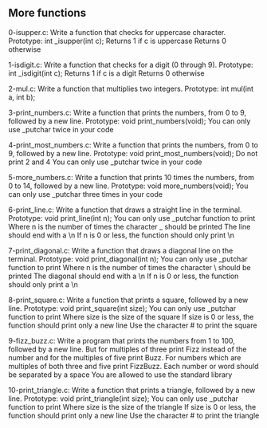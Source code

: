 ## More functions
0-isupper.c: Write a function that checks for uppercase character.
Prototype: int _isupper(int c);
Returns 1 if c is uppercase
Returns 0 otherwise

1-isdigit.c: Write a function that checks for a digit (0 through 9).
Prototype: int _isdigit(int c);
Returns 1 if c is a digit
Returns 0 otherwise

2-mul.c: Write a function that multiplies two integers.
Prototype: int mul(int a, int b);

3-print_numbers.c: Write a function that prints the numbers, from 0 to 9, followed by a new line.
Prototype: void print_numbers(void);
You can only use _putchar twice in your code

4-print_most_numbers.c: Write a function that prints the numbers, from 0 to 9, followed by a new line.
Prototype: void print_most_numbers(void);
Do not print 2 and 4
You can only use _putchar twice in your code

5-more_numbers.c: Write a function that prints 10 times the numbers, from 0 to 14, followed by a new line.
Prototype: void more_numbers(void);
You can only use _putchar three times in your code

6-print_line.c: Write a function that draws a straight line in the terminal.
Prototype: void print_line(int n);
You can only use _putchar function to print
Where n is the number of times the character _ should be printed
The line should end with a \n
If n is 0 or less, the function should only print \n

7-print_diagonal.c: Write a function that draws a diagonal line on the terminal.
Prototype: void print_diagonal(int n);
You can only use _putchar function to print
Where n is the number of times the character \ should be printed
The diagonal should end with a \n
If n is 0 or less, the function should only print a \n

8-print_square.c: Write a function that prints a square, followed by a new line.
Prototype: void print_square(int size);
You can only use _putchar function to print
Where size is the size of the square
If size is 0 or less, the function should print only a new line
Use the character # to print the square

9-fizz_buzz.c: Write a program that prints the numbers from 1 to 100, followed by a new line. But for multiples of three print Fizz instead of the number and for the multiples of five print Buzz. For numbers which are multiples of both three and five print FizzBuzz.
Each number or word should be separated by a space
You are allowed to use the standard library

10-print_triangle.c: Write a function that prints a triangle, followed by a new line.
Prototype: void print_triangle(int size);
You can only use _putchar function to print
Where size is the size of the triangle
If size is 0 or less, the function should print only a new line
Use the character # to print the triangle

